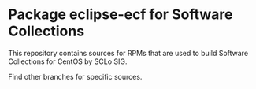 # Package eclipse-ecf for Software Collections

This repository contains sources for RPMs that are used
to build Software Collections for CentOS by SCLo SIG.

Find other branches for specific sources.
